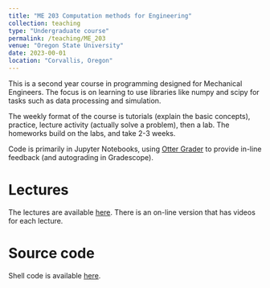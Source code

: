 ```yaml
---
title: "ME 203 Computation methods for Engineering"
collection: teaching
type: "Undergraduate course"
permalink: /teaching/ME_203
venue: "Oregon State University"
date: 2023-00-01
location: "Corvallis, Oregon"
---
```


This is a second year course in programming designed for Mechanical Engineers. The focus is on learning to use libraries like numpy and scipy for tasks such as data processing and simulation.

The weekly format of the course is tutorials (explain the basic concepts), practice, lecture activity (actually solve a problem), then a lab. The homeworks build on the labs, and take 2-3 weeks.

Code is primarily in Jupyter Notebooks, using <a href="https://otter-grader.readthedocs.io/en/latest/">Otter Grader</a> to provide in-line feedback (and autograding in Gradescope).

Lectures
======

The lectures are available <a href="https://drive.google.com/drive/folders/1KBvPjXPmD0cX_CH8XmqaSLWtlBg4sooo?usp=sharing">here</a>. There is an on-line version that has videos for each lecture.

Source code
======
Shell code is available <a href="https://github.com/OSUrobotics/IntroPythonProgramming">here</a>.
